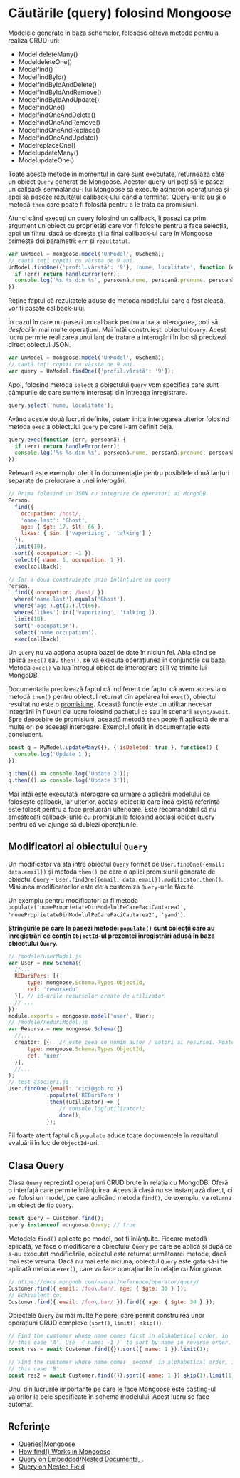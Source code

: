 # Căutările (query) folosind Mongoose

Modelele generate în baza schemelor, folosesc câteva metode pentru a realiza CRUD-uri:

- Model.deleteMany()
- ModeldeleteOne()
- Modelfind()
- ModelfindById()
- ModelfindByIdAndDelete()
- ModelfindByIdAndRemove()
- ModelfindByIdAndUpdate()
- ModelfindOne()
- ModelfindOneAndDelete()
- ModelfindOneAndRemove()
- ModelfindOneAndReplace()
- ModelfindOneAndUpdate()
- ModelreplaceOne()
- ModelupdateMany()
- ModelupdateOne()

Toate aceste metode în momentul în care sunt executate, returnează câte un obiect `Query` generat de Mongoose. Acestor query-uri poți să le pasezi un callback semnalându-i lui Mongoose să execute asincron operațiunea și apoi să paseze rezultatul callback-ului când a terminat. Query-urile au și o metodă `then` care poate fi folosită pentru a le trata ca promisiuni.

Atunci când execuți un query folosind un callback, îi pasezi ca prim argument un obiect cu proprietăți care vor fi folosite pentru a face selecția, apoi un filtru, dacă se dorește și la final callback-ul care în Mongoose primește doi parametri: `err` și `rezultatul`.

```javascript
var UnModel = mongoose.model('UnModel', OSchemă);
// caută toți copiii cu vârsta de 9 ani.
UnModel.findOne({'profil.vârstă': '9'}, 'nume, localitate', function (err, persoană) {
  if (err) return handleError(err);
  console.log('%s %s din %s', persoană.nume, persoană.prenume, persoană.localitate);
});
```

Reține faptul că rezultatele aduse de metoda modelului care a fost aleasă, vor fi pasate callback-ului.

În cazul în care nu pasezi un callback pentru a trata interogarea, poți să *desfaci* în mai multe operațiuni. Mai întâi construiești obiectul `Query`. Acest lucru permite realizarea unui lanț de tratare a interogării în loc să precizezi direct obiectul JSON.

```javascript
var UnModel = mongoose.model('UnModel', OSchemă);
// caută toți copiii cu vârsta de 9 ani.
var query = UnModel.findOne({'profil.vârstă': '9'});
```

Apoi, folosind metoda `select` a obiectului `Query` vom specifica care sunt câmpurile de care suntem interesați din întreaga înregistrare.

```javascript
query.select('nume, localitate');
```

Având aceste două lucruri definite, putem iniția interogarea ulterior folosind metoda `exec` a obiectului `Query` pe care l-am definit deja.

```javascript
query.exec(function (err, persoană) {
  if (err) return handleError(err);
  console.log('%s %s din %s', persoană.nume, persoană.prenume, persoană.localitate);
});
```

Relevant este exemplul oferit în documentație pentru posibilele două lanțuri separate de prelucrare a unei interogări.

```javascript
// Prima folosind un JSON cu integrare de operatori ai MongoDB.
Person.
  find({
    occupation: /host/,
    'name.last': 'Ghost',
    age: { $gt: 17, $lt: 66 },
    likes: { $in: ['vaporizing', 'talking'] }
  }).
  limit(10).
  sort({ occupation: -1 }).
  select({ name: 1, occupation: 1 }).
  exec(callback);

// Iar a doua construiește prin înlănțuire un query
Person.
  find({ occupation: /host/ }).
  where('name.last').equals('Ghost').
  where('age').gt(17).lt(66).
  where('likes').in(['vaporizing', 'talking']).
  limit(10).
  sort('-occupation').
  select('name occupation').
  exec(callback);
```

Un `Query` nu va acționa asupra bazei de date în niciun fel. Abia când se aplică `exec()` sau `then()`, se va executa operațiunea în conjuncție cu baza. Metoda `exec()` va lua întregul obiect de interograre și îl va trimite lui MongoDB.

Documentația precizează faptul că indiferent de faptul că avem acces la o metodă `then()` pentru obiectul returnat din apelarea lui `exec()`, obiectul resultat nu este o [promisiune](https://mongoosejs.com/docs/queries.html#queries-are-not-promises). Această funcție este un utilitar necesar integrării în fluxuri de lucru folosind pachetul `co` sau în scenarii `async/await`. Spre deosebire de promisiuni, această metodă `then` poate fi aplicată de mai multe ori pe aceeași interogare. Exemplul oferit în documentație este concludent.

```javascript
const q = MyModel.updateMany({}, { isDeleted: true }, function() {
  console.log('Update 1');
});

q.then(() => console.log('Update 2'));
q.then(() => console.log('Update 3'));
```

Mai întâi este executată interogare ca urmare a aplicării modelului ce folosește callback, iar ulterior, același obiect la care încă există referință este folosit pentru a face prelucrări ulterioare. Este recomandabil să nu amestecați callback-urile cu promisiunile folosind același obiect query pentru că vei ajunge să dublezi operațiunile.

## Modificatori ai obiectului `Query`

Un modificator va sta între obiectul `Query` format de `User.findOne({email: data.email})` și metoda `then()` pe care o aplici promisiunii generate de obiectul `Query` - `User.findOne({email: data.email}).modificator.then()`. Misiunea modificatorilor este de a customiza `Query`-urile făcute.

Un exemplu pentru modificatori ar fi metoda `populate('numeProprietateDinModelulPeCareFaciCautarea1', 'numeProprietateDinModelulPeCareFaciCautarea2', 'șamd')`.

**Stringurile pe care le pasezi metodei `populate()` sunt colecții care au înregistrări ce conțin `ObjectId`-ul prezentei înregistrări adusă în baza obiectului `Query`**.

```javascript
// /modele/userModel.js
var User = new Schema({
  //...
  REDuriPers: [{
      type: mongoose.Schema.Types.ObjectId,
      ref: 'resursedu'
  }], // id-urile resurselor create de utilizator
  // ...
});
module.exports = mongoose.model('user', User);
// /modele/reduriModel.js
var Resursa = new mongoose.Schema({}
  //...
  creator: [{   // este ceea ce numim autor / autori ai resursei. Poate fi unul sau mai mulți. Este o colecție de id-uri de utilizatori.
      type: mongoose.Schema.Types.ObjectId,
      ref: 'user'
  }],
  //...
);
// test_asocieri.js
User.findOne({email: 'cici@gob.ro'})
            .populate('REDuriPers')
            .then((utilizator) => {
                // console.log(utilizator);
                done();
            });
```

Fii foarte atent faptul că `populate` aduce toate documentele în rezultatul evaluării în loc de `ObjectId`-uri.

## Clasa Query

Clasa `Query` reprezintă operațiuni CRUD brute în relația cu MongoDB. Oferă o interfață care permite înlănțuirea. Această clasă nu se instanțiază direct, ci vei folosi un model, pe care aplicând metoda `find()`, de exemplu, va returna un obiect de tip `Query`.

```javascript
const query = Customer.find();
query instanceof mongoose.Query; // true
```

Metodele `find()` aplicate pe model, pot fi înlănțuite. Fiecare metodă aplicată, va face o modificare a obiectului `Query` pe care se aplică și după ce s-au executat modificările, obiectul este returnat următoarei metode, dacă mai este vreuna. Dacă nu mai este niciuna, obiectul `Query` este gata să-i fie aplicată metoda `exec()`, care va face operațiunile în relație cu Mongoose.

```javascript
// https://docs.mongodb.com/manual/reference/operator/query/
Customer.find({ email: /foo\.bar/, age: { $gte: 30 } });
// Echivalent cu:
Customer.find({ email: /foo\.bar/ }).find({ age: { $gte: 30 } });
```

Obiectele `Query` au mai multe helpere, care permit construirea unor operațiuni CRUD complexe (`sort()`, `limit()`, `skip()`).

```javascript
// Find the customer whose name comes first in alphabetical order, in
// this case 'A'. Use `{ name: -1 }` to sort by name in reverse order.
const res = await Customer.find({}).sort({ name: 1 }).limit(1);

// Find the customer whose name comes _second_ in alphabetical order, in
// this case 'B'
const res2 = await Customer.find({}).sort({ name: 1 }).skip(1).limit(1);
```

Unul din lucrurile importante pe care le face Mongoose este casting-ul valorilor la cele specificate în schema modelului. Acest lucru se face automat.

## Referințe

- [Queries|Mongoose](https://mongoosejs.com/docs/queries.html)
- [How find() Works in Mongoose](http://thecodebarbarian.com/how-find-works-in-mongoose.html)
- [Query on Embedded/Nested Documents, ](https://docs.mongodb.com/manual/tutorial/query-embedded-documents/).
- [Query on Nested Field](https://docs.mongodb.com/manual/tutorial/query-embedded-documents/#query-on-nested-field)
